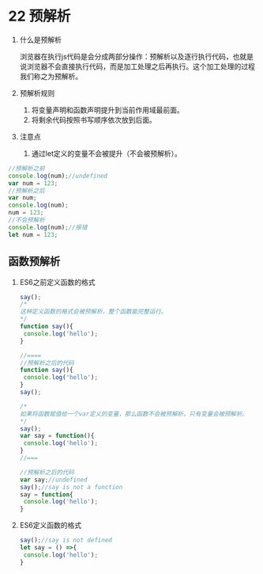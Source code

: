 # 22 预解析

1. 什么是预解析

   浏览器在执行js代码是会分成两部分操作：预解析以及逐行执行代码，也就是说浏览器不会直接执行代码，而是加工处理之后再执行。这个加工处理的过程我们称之为预解析。

2. 预解析规则

   1. 将变量声明和函数声明提升到当前作用域最前面。
   2. 将剩余代码按照书写顺序依次放到后面。

3. 注意点

   1. 通过let定义的变量不会被提升（不会被预解析）。

```javascript
//预解析之前
console.log(num);//undefined
var num = 123;
//预解析之后
var num;
console.log(num);
num = 123;
//不会预解析
console.log(num);//报错
let num = 123;
```

## 函数预解析

1. ES6之前定义函数的格式

   ```javascript
   say();
   /*
   这种定义函数的格式会被预解析，整个函数能完整运行。
   */
   function say(){
   	console.log('hello');
   }
   
   //====
   //预解析之后的代码
   function say(){
   	console.log('hello');
   }
   say();
   ```

   ```javascript
   /*
   如果将函数赋值给一个var定义的变量，那么函数不会被预解析，只有变量会被预解析。
   */
   say();
   var say = function(){
   	console.log('hello');
   }
   //===
   
   //预解析之后的代码
   var say;//undefined
   say();//say is not a function
   say = function{
   	console.log('hello');
   }
   ```

   

2. ES6定义函数的格式

   ```javascript
   say();//say is not defined
   let say = () =>{
   	console.log('hello');
   }
   ```

   